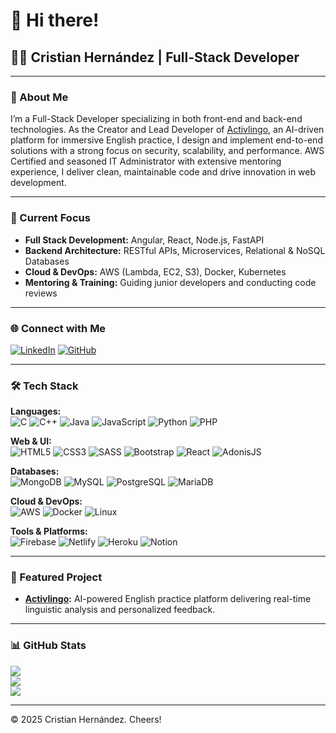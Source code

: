 # 👋 Hi there!

## 👨‍💻 Cristian Hernández | Full-Stack Developer

---

### 💫 About Me

I’m a Full-Stack Developer specializing in both front-end and back-end technologies. As the Creator and Lead Developer of [Activlingo](https://activlingo.com), an AI-driven platform for immersive English practice, I design and implement end-to-end solutions with a strong focus on security, scalability, and performance. AWS Certified and seasoned IT Administrator with extensive mentoring experience, I deliver clean, maintainable code and drive innovation in web development.

---

### 🔭 Current Focus

- **Full Stack Development:** Angular, React, Node.js, FastAPI  
- **Backend Architecture:** RESTful APIs, Microservices, Relational & NoSQL Databases  
- **Cloud & DevOps:** AWS (Lambda, EC2, S3), Docker, Kubernetes  
- **Mentoring & Training:** Guiding junior developers and conducting code reviews  

---

### 🌐 Connect with Me

[![LinkedIn](https://img.shields.io/badge/LinkedIn-%230077B5.svg?style=flat&logo=linkedin&logoColor=white)](https://www.linkedin.com/in/cristian-hernandez-007/)  [![GitHub](https://img.shields.io/badge/GitHub-%23181717.svg?style=flat&logo=github&logoColor=white)](https://github.com/chernandezz)

---

### 🛠 Tech Stack

**Languages:**  
![C](https://img.shields.io/badge/C-%2300599C.svg?style=flat&logo=c&logoColor=white) ![C++](https://img.shields.io/badge/C++-%2300599C.svg?style=flat&logo=c%2B%2B&logoColor=white) ![Java](https://img.shields.io/badge/Java-%23ED8B00.svg?style=flat&logo=java&logoColor=white) ![JavaScript](https://img.shields.io/badge/JavaScript-%23323330.svg?style=flat&logo=javascript&logoColor=%23F7DF1E) ![Python](https://img.shields.io/badge/Python-3670A0.svg?style=flat&logo=python&logoColor=white) ![PHP](https://img.shields.io/badge/PHP-%23777BB4.svg?style=flat&logo=php&logoColor=white)

**Web & UI:**  
![HTML5](https://img.shields.io/badge/HTML5-%23E34F26.svg?style=flat&logo=html5&logoColor=white) ![CSS3](https://img.shields.io/badge/CSS3-%231572B6.svg?style=flat&logo=css3&logoColor=white) ![SASS](https://img.shields.io/badge/SASS-hotpink.svg?style=flat&logo=sass&logoColor=white) ![Bootstrap](https://img.shields.io/badge/Bootstrap-%23563D7C.svg?style=flat&logo=bootstrap&logoColor=white) ![React](https://img.shields.io/badge/React-%2320232a.svg?style=flat&logo=react&logoColor=%2361DAFB) ![AdonisJS](https://img.shields.io/badge/AdonisJS-%23220052.svg?style=flat&logo=adonisjs&logoColor=white)

**Databases:**  
![MongoDB](https://img.shields.io/badge/MongoDB-%234ea94b.svg?style=flat&logo=mongodb&logoColor=white) ![MySQL](https://img.shields.io/badge/MySQL-%2300f.svg?style=flat&logo=mysql&logoColor=white) ![PostgreSQL](https://img.shields.io/badge/PostgreSQL-%23316192.svg?style=flat&logo=postgresql&logoColor=white) ![MariaDB](https://img.shields.io/badge/MariaDB-003545.svg?style=flat&logo=mariadb&logoColor=white)

**Cloud & DevOps:**  
![AWS](https://img.shields.io/badge/AWS-%23232F3E.svg?style=flat&logo=amazonaws&logoColor=white) ![Docker](https://img.shields.io/badge/Docker-%230db7ed.svg?style=flat&logo=docker&logoColor=white) ![Linux](https://img.shields.io/badge/Linux-FCC624.svg?style=flat&logo=linux&logoColor=black)

**Tools & Platforms:**  
![Firebase](https://img.shields.io/badge/Firebase-%23039BE5.svg?style=flat&logo=firebase&logoColor=white) ![Netlify](https://img.shields.io/badge/Netlify-%23000000.svg?style=flat&logo=netlify&logoColor=%2300C7B7) ![Heroku](https://img.shields.io/badge/Heroku-%23430098.svg?style=flat&logo=heroku&logoColor=white) ![Notion](https://img.shields.io/badge/Notion-%23000000.svg?style=flat&logo=notion&logoColor=white)

---

### 📂 Featured Project

- **[Activlingo](https://activlingo.com):** AI-powered English practice platform delivering real-time linguistic analysis and personalized feedback.

---

### 📊 GitHub Stats

![](https://github-readme-stats.vercel.app/api?username=chernandezz&theme=material-palenight&hide_border=false&include_all_commits=true&count_private=false)  
![](https://github-readme-streak-stats.herokuapp.com/?user=chernandezz&theme=material-palenight&hide_border=false)  
![](https://github-readme-stats.vercel.app/api/top-langs/?username=chernandezz&layout=compact&theme=material-palenight&hide_border=false)

---

© 2025 Cristian Hernández. Cheers!
